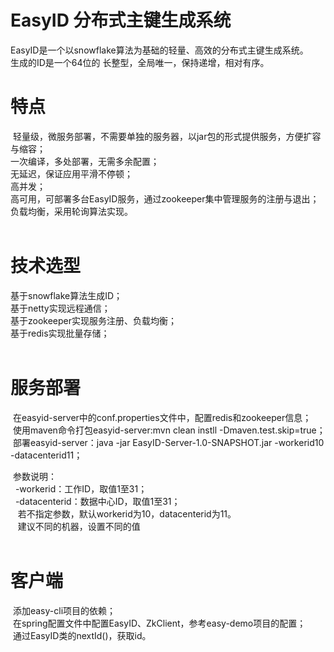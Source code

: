 # EasyID 分布式主键生成系统

EasyID是一个以snowflake算法为基础的轻量、高效的分布式主键生成系统。<br/>
生成的ID是一个64位的 长整型，全局唯一，保持递增，相对有序。<br/>


# 特点

  轻量级，微服务部署，不需要单独的服务器，以jar包的形式提供服务，方便扩容与缩容；<br/>
  一次编译，多处部署，无需多余配置；<br/>
  无延迟，保证应用平滑不停顿；<br/>
  高并发；<br/>
  高可用，可部署多台EasyID服务，通过zookeeper集中管理服务的注册与退出；<br/>
  负载均衡，采用轮询算法实现。<br/>
  
  
# 技术选型

  基于snowflake算法生成ID；<br/>
  基于netty实现远程通信；<br/>
  基于zookeeper实现服务注册、负载均衡；<br/>
  基于redis实现批量存储；<br/>
  
  
# 服务部署

  在easyid-server中的conf.properties文件中，配置redis和zookeeper信息；<br/>
  使用maven命令打包easyid-server:mvn clean instll -Dmaven.test.skip=true；<br/>
  部署easyid-server：java -jar EasyID-Server-1.0-SNAPSHOT.jar -workerid10 -datacenterid11；<br/>
  
  参数说明：<br/>
    -workerid：工作ID，取值1至31；<br/>
    -datacenterid：数据中心ID，取值1至31；<br/>
    若不指定参数，默认workerid为10，datacenterid为11。<br/>
    建议不同的机器，设置不同的值<br/>
  

# 客户端

  添加easy-cli项目的依赖；<br/>
  在spring配置文件中配置EasyID、ZkClient，参考easy-demo项目的配置；<br/>
  通过EasyID类的nextId()，获取id。<br/>
  



